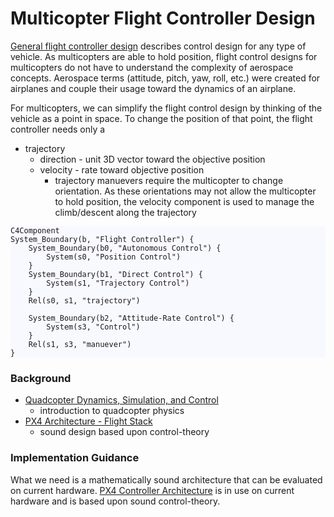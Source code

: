 Multicopter Flight Controller Design
================================================================================
[General flight controller design](../../docs/design.md) describes
control design for any type of vehicle. As multicopters are able to hold
position, flight control designs for multicopters do not have to understand the
complexity of aerospace concepts. Aerospace terms (attitude, pitch, yaw, roll,
etc.) were created for airplanes and couple their usage toward the dynamics of
an airplane.

For multicopters, we can simplify the flight control design by thinking of
the vehicle as a point in space. To change the position of that point,
the flight controller needs only a
* trajectory
    * direction - unit 3D vector toward the objective position
    * velocity - rate toward objective position
        * trajectory manuevers require the multicopter to change orientation.
          As these orientations may not allow the multicopter to hold position,
          the velocity component is used to manage the climb/descent along the
          trajectory

<div style="background-color: ghostwhite">

```mermaid
C4Component
System_Boundary(b, "Flight Controller") {
    System_Boundary(b0, "Autonomous Control") {
        System(s0, "Position Control")
    }
    System_Boundary(b1, "Direct Control") {
        System(s1, "Trajectory Control")
    }
    Rel(s0, s1, "trajectory")

    System_Boundary(b2, "Attitude-Rate Control") {
        System(s3, "Control")
    }
    Rel(s1, s3, "manuever")
}
```
</div>


### Background
* [Quadcopter Dynamics, Simulation, and Control](https://andrew.gibiansky.com/downloads/pdf/Quadcopter%20Dynamics,%20Simulation,%20and%20Control.pdf)
    - introduction to quadcopter physics
* [PX4 Architecture - Flight Stack](https://docs.px4.io/main/en/concept/architecture.html#flight-stack)
    * sound design based upon control-theory


### Implementation Guidance
What we need is a mathematically sound architecture that can be evaluated on current hardware.
[PX4 Controller Architecture](https://docs.px4.io/main/en/flight_stack/controller_diagrams)
is in use on current hardware and is based upon sound control-theory.

